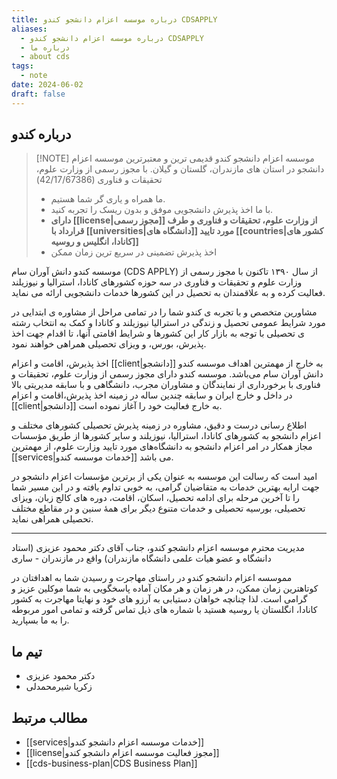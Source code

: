```yaml
---
title: درباره موسسه اعزام دانشجو کندو CDSAPPLY
aliases:
  - درباره موسسه اعزام دانشجو کندو CDSAPPLY
  - درباره ما
  - about cds
tags:
  - note
date: 2024-06-02
draft: false
---
```

## درباره کندو


> [!NOTE] موسسه اعزام دانشجو کندو 
> قدیمی ترین و معتبرترین موسسه اعزام دانشجو در استان های مازندران، گلستان و گیلان. با مجوز رسمی از وزارت علوم، تحقیقات و فناوری (42/17/67386)
> 
> - ما همراه و یاری گر شما هستیم. 
> - با ما اخذ پذیرش دانشجویی موفق و بدون ریسک را تجربه کنید. 
> - **دارای [[license|مجوز رسمی]] از وزارت علوم، تحقیقات و فناوری و طرف قرارداد با [[universities|دانشگاه های]] مورد تایید [[countries|کشور های کانادا، انگلیس و روسیه]]** 
> - اخذ پذیرش تضمینی در سریع ترین زمان ممکن

موسسه کندو دانش آوران سام (CDS APPLY) از سال ۱۳۹۰ تاکنون با مجوز رسمی از وزارت علوم و تحقیقات و فناوری در سه حوزه کشورهای کانادا، استرالیا و نیوزیلند فعالیت کرده و به علاقمندان به تحصیل در این کشورها خدمات دانشجویی ارائه می نماید.

مشاورین متخصص و با تجربه ی کندو شما را در تمامی مراحل از مشاوره ی ابتدایی در مورد شرایط عمومی تحصیل و زندگی در استرالیا نیوزیلند و کانادا  و کمک به انتخاب رشته ی تحصیلی با توجه به بازار کار این کشورها و شرایط اقامتی آنها، تا اقدام جهت اخذ پذیرش، بورس، و ویزای تحصیلی همراهی خواهند نمود.

اخذ پذیرش، اقامت و اعزام [[client|دانشجو]] به خارج از مهمترین اهداف موسسه کندو دانش آوران سام می‌باشد. موسسه کندو دارای مجوز رسمی‌ از وزارت علوم، تحقیقات و فناوری با برخورداری از نمایندگان و مشاوران مجرب، دانشگاهی و با سابقه مدیریتی بالا در داخل و خارج ایران و سابقه چندین ساله در زمینه اخذ پذیرش،اقامت و اعزام [[client|دانشجو]] به خارج فعالیت خود را آغاز نموده است. 

اطلاع رسانی درست و دقیق، مشاوره در زمینه پذیرش تحصیلی‌ کشور‌های مختلف و اعزام دانشجو به کشور‌های کانادا، استرالیا، نیوزیلند و سایر کشورها از طریق مؤسسات مجاز همکار در امر اعزام دانشجو به دانشگاه‌های مورد تایید وزارت علوم، از مهمترین [[services|خدمات موسسه کندو]] می باشد. 

امید است که رسالت این موسسه به عنوان یکی‌ از برترین مؤسسات اعزام دانشجو در جهت ارایه بهترین خدمات به متقاضیان گرامی‌، به خوبی تداوم یافته و در این مسیر شما را تا آخرین مرحله برای ادامه تحصیل، اسکان، اقامت، دوره های کالج زبان، ویزای تحصیلی‌، بورسیه تحصیلی‌ و خدمات متنوع دیگر برای همهٔ سنین و در مقاطع مختلف تحصیلی‌ همراهی نماید. 


---

مدیریت محترم موسسه اعزام دانشجو کندو، جناب آقای دکتر محمود عزیزی (استاد دانشگاه و عضو هیات علمی دانشگاه مازندران) واقع در مازندران - ساری

مموسسه اعزام دانشجو کندو در راستای مهاجرت و رسیدن شما به اهدافتان در کوتاهترین زمان ممکن، در هر زمان و هر مکان آماده پاسخگویی به شما موکلین عزیز و گرامی است. لذا چنانچه خواهان دستیابی به آرزو های خود و نهایتا مهاجرت به کشور کانادا، انگلستان یا روسیه هستید با شماره های ذیل تماس گرفته و تمامی امور مربوطه را به ما بسپارید. 

## تیم ما

- دکتر محمود عزیزی
- زکریا شیرمحمدلی

## مطالب مرتبط

- [[services|خدمات موسسه اعزام دانشجو کندو]]
- [[license|مجوز فعالیت موسسه اعزام دانشجو کندو]]
- [[cds-business-plan|CDS Business Plan]]
